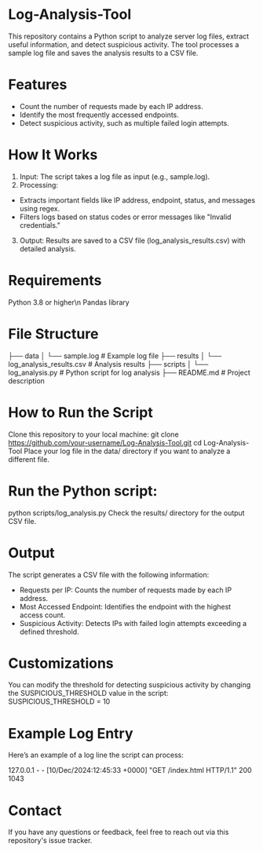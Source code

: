 # Log-Analysis-Tool
This repository contains a Python script to analyze server log files, extract useful information, and detect suspicious activity. The tool processes a sample log file and saves the analysis results to a CSV file.

# Features
- Count the number of requests made by each IP address.
- Identify the most frequently accessed endpoints.
- Detect suspicious activity, such as multiple failed login attempts.

# How It Works
1. Input: The script takes a log file as input (e.g., sample.log).
2. Processing:
  - Extracts important fields like IP address, endpoint, status, and messages using regex.
  - Filters logs based on status codes or error messages like "Invalid credentials."
3. Output: Results are saved to a CSV file (log_analysis_results.csv) with detailed analysis.

# Requirements
Python 3.8 or higher\n
Pandas library

# File Structure
├── data
│   └── sample.log               # Example log file
├── results
│   └── log_analysis_results.csv # Analysis results
├── scripts
│   └── log_analysis.py          # Python script for log analysis
├── README.md                    # Project description

# How to Run the Script
Clone this repository to your local machine:
  git clone https://github.com/your-username/Log-Analysis-Tool.git
  cd Log-Analysis-Tool
Place your log file in the data/ directory if you want to analyze a different file.

# Run the Python script:
  python scripts/log_analysis.py
Check the results/ directory for the output CSV file.

# Output
The script generates a CSV file with the following information:
  - Requests per IP: Counts the number of requests made by each IP address.
  - Most Accessed Endpoint: Identifies the endpoint with the highest access count.
 - Suspicious Activity: Detects IPs with failed login attempts exceeding a defined threshold.
   
# Customizations
You can modify the threshold for detecting suspicious activity by changing the SUSPICIOUS_THRESHOLD value in the script:
  SUSPICIOUS_THRESHOLD = 10
  
# Example Log Entry
Here’s an example of a log line the script can process:

 127.0.0.1 - - [10/Dec/2024:12:45:33 +0000] "GET /index.html HTTP/1.1" 200 1043
 
# Contact
If you have any questions or feedback, feel free to reach out via this repository's issue tracker.
